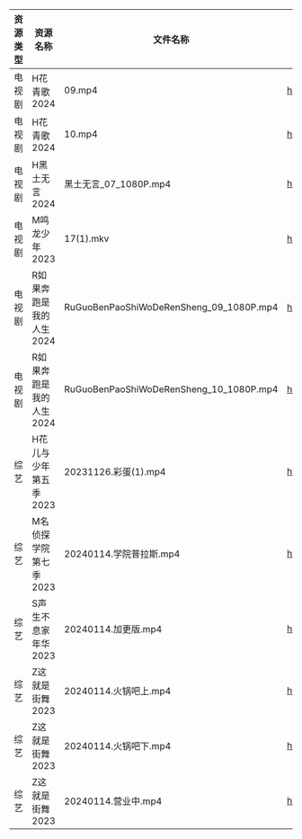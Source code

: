 | 资源类型 | 资源名称           | 文件名称                                    | 分享链接                                      | 更新时间                |
| ---- | -------------- | --------------------------------------- | ----------------------------------------- | ------------------- |
| 电视剧  | H花青歌2024       | 09.mp4                                  | https://www.alipan.com/s/fN4AxpAdDkx      | 2024-01-15 00:05:08 |
| 电视剧  | H花青歌2024       | 10.mp4                                  | https://www.alipan.com/s/fN4AxpAdDkx      | 2024-01-15 00:05:08 |
| 电视剧  | H黑土无言2024      | 黑土无言_07_1080P.mp4                       | https://www.alipan.com/s/yUPrJTJ2EmF      | 2024-01-15 08:23:56 |
| 电视剧  | M鸣龙少年2023      | 17(1).mkv                               | https://www.alipan.com/s/2HR7qxnbZ7a      | 2024-01-15 00:05:16 |
| 电视剧  | R如果奔跑是我的人生2024 | RuGuoBenPaoShiWoDeRenSheng_09_1080P.mp4 | https://www.alipan.com/s/p2ETRDrthPg      | 2024-01-15 00:05:19 |
| 电视剧  | R如果奔跑是我的人生2024 | RuGuoBenPaoShiWoDeRenSheng_10_1080P.mp4 | https://www.alipan.com/s/p2ETRDrthPg      | 2024-01-15 00:05:19 |
| 综艺   | H花儿与少年第五季2023  | 20231126.彩蛋(1).mp4                      | https://www.aliyundrive.com/s/Rb3k2hgSjHJ | 2024-01-15 00:05:42 |
| 综艺   | M名侦探学院第七季2023  | 20240114.学院普拉斯.mp4                      | https://www.aliyundrive.com/s/NShJjwiMfYg | 2024-01-15 00:05:54 |
| 综艺   | S声生不息家年华2023   | 20240114.加更版.mp4                        | https://www.alipan.com/s/mgQnMdjHLGS      | 2024-01-15 00:06:06 |
| 综艺   | Z这就是街舞2023     | 20240114.火锅吧上.mp4                       | https://www.aliyundrive.com/s/AnJxPe7Xdci | 2024-01-15 00:06:34 |
| 综艺   | Z这就是街舞2023     | 20240114.火锅吧下.mp4                       | https://www.aliyundrive.com/s/AnJxPe7Xdci | 2024-01-15 00:06:33 |
| 综艺   | Z这就是街舞2023     | 20240114.营业中.mp4                        | https://www.aliyundrive.com/s/AnJxPe7Xdci | 2024-01-15 00:06:33 |
